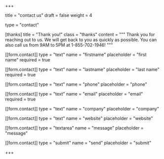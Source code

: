 +++

title = "contact us"
draft = false
weight = 4

type = "contact"

[thanks]
title = "Thank you!"
class = "thanks"
content = """
    Thank you for reaching out to us. We will get back to you as quickly as possible. You can also call us from 9AM to 5PM at 1-855-702-1946!
    """

[[form.contact]]
type = "text"
name = "firstname"
placeholder = "first name"
required = true

[[form.contact]]
type = "text"
name = "lastname"
placeholder = "last name"
required = true

[[form.contact]]
type = "text"
name = "phone"
placeholder = "phone"

[[form.contact]]
type = "text"
name = "email"
placeholder = "email"
required = true

[[form.contact]]
type = "text"
name = "company"
placeholder = "company"

[[form.contact]]
type = "text"
name = "website"
placeholder = "website"

[[form.contact]]
type = "textarea"
name = "message"
placeholder = "message"

[[form.contact]]
type = "submit"
name = "send"
placeholder = "submit"

+++
